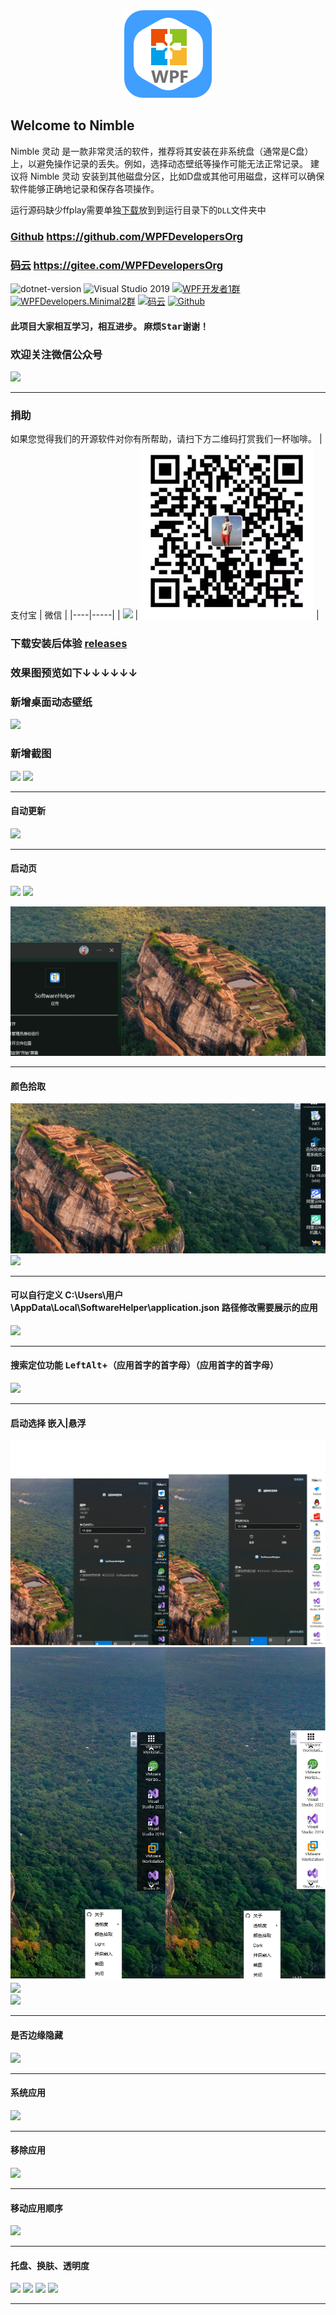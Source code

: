 <div align="center"><img src="https://github.com/WPFDevelopersOrg/ResourcesCache/raw/main/resources/SoftwareHelperLogo.png"/></div>   

##  Welcome to Nimble

Nimble 灵动 是一款非常灵活的软件，推荐将其安装在非系统盘（通常是C盘）上，以避免操作记录的丢失。例如，选择动态壁纸等操作可能无法正常记录。 
建议将 Nimble 灵动 安装到其他磁盘分区，比如D盘或其他可用磁盘，这样可以确保软件能够正确地记录和保存各项操作。 

运行源码缺少ffplay需要单独[下载](https://mp.weixin.qq.com/s/P42dLcKUZJxfVVsyB0jybQ)放到到运行目录下的`DLL`文件夹中

### [Github](https://github.com/WPFDevelopersOrg) https://github.com/WPFDevelopersOrg  

### [码云](https://gitee.com/WPFDevelopersOrg) https://gitee.com/WPFDevelopersOrg  

![dotnet-version](https://img.shields.io/badge/.net%20framework-%E2%89%A54.0-blue)  ![Visual Studio 2019](https://img.shields.io/badge/Visual%20Studio%20-2019-blueviolet)  <a target="_blank" href="https://qm.qq.com/cgi-bin/qm/qr?k=B61RFy2vvpaKLEDxaW6NsDpPZA-eSyFh&jump_from=webapi"><img border="0" src="https://pub.idqqimg.com/wpa/images/group.png" alt="WPF开发者" title="WPF开发者">1群</a>  <a target="_blank" href="https://qm.qq.com/cgi-bin/qm/qr?k=vqNCZyd2q2j0QvLkYYCNosK-TYXpoDyF&jump_from=webapi"><img border="0" src="https://pub.idqqimg.com/wpa/images/group.png" alt="WPFDevelopers.Minimal" title="WPFDevelopers.Minimal">2群</a> [![码云](https://img.shields.io/badge/Gitee-%E7%A0%81%E4%BA%91-orange)](https://gitee.com/yanjinhua/SoftwareHelper.git)   [![Github](https://img.shields.io/badge/%20-github-%2324292e)](https://github.com/yanjinhuagood/SoftwareHelper)   


#### 此项目大家相互学习，相互进步。  麻烦<kbd>Star</kbd>谢谢！

### 欢迎关注微信公众号  
<img src="https://gitee.com/WPFDevelopersOrg/ResourcesCache/raw/main/resources/wxgzh.jpg"/>     

----------
### 捐助
如果您觉得我们的开源软件对你有所帮助，请扫下方二维码打赏我们一杯咖啡。
| 支付宝 | 微信 |
|----|-----|
|  <img src="https://gitee.com/WPFDevelopersOrg/ResourcesCache/raw/main/resources/Alipay.png"/>   |   <img src="https://github.com/WPFDevelopersOrg/ResourcesCache/raw/main/resources/WeChatPay.png"/>   |

### **下载安装后体验 [releases](https://gitee.com/WPFDevelopersOrg/SoftwareHelper/releases/)**   


### __效果图预览如下↓↓↓↓↓↓__   

### 新增桌面动态壁纸
<img src="https://gitee.com/WPFDevelopersOrg/ResourcesCache/raw/main/resources/SoftwareHelperResource/convertNimble-Close.gif"/>  

### 新增截图  
<img src="https://gitee.com/WPFDevelopersOrg/ResourcesCache/raw/main/resources/WPFDevelopersResource/DrawInk.gif"/> 
<img src="https://gitee.com/WPFDevelopersOrg/ResourcesCache/raw/main/resources/WPFDevelopersResource/DrawArrow.gif"/>   

----------

#### 自动更新  

<img src="https://gitee.com/WPFDevelopersOrg/ResourcesCache/raw/main/resources/SoftwareHelperResource/AutoUpdater.gif"/>  

----------

#### 启动页  

<img src="https://gitee.com/WPFDevelopersOrg/ResourcesCache/raw/main/resources/SoftwareHelperResource/GIFfree.gif"/>  

<img src="https://gitee.com/WPFDevelopersOrg/ResourcesCache/raw/main/resources/SoftwareHelperResource/free1.png"/>   

![启动页](https://raw.githubusercontent.com/WPFDevelopersOrg/ResourcesCache/main/resources/SoftwareHelperResource/启动.gif)    

----------

#### 颜色拾取 

![颜色拾取](https://raw.githubusercontent.com/WPFDevelopersOrg/ResourcesCache/main/resources/SoftwareHelperResource/ColorSelect.gif)   
<img src="https://gitee.com/WPFDevelopersOrg/ResourcesCache/raw/main/resources/SoftwareHelperResource/GIFColor.gif"/>  

----------

#### 可以自行定义 C:\Users\用户\AppData\Local\SoftwareHelper\application.json 路径修改需要展示的应用

<img src="https://gitee.com/WPFDevelopersOrg/ResourcesCache/raw/main/resources/SoftwareHelperResource/jsonconfig.png"/>  

----------

#### 搜索定位功能 <kbd>LeftAlt</kbd>+<kbd>（应用首字的首字母）</kbd>（应用首字的首字母）

<img src="https://gitee.com/WPFDevelopersOrg/ResourcesCache/raw/main/resources/SoftwareHelperResource/KeyBoardEntry.png"/>  

----------

#### 启动选择 __嵌入|悬浮__ 

![嵌入黑皮肤与白皮肤](https://raw.githubusercontent.com/WPFDevelopersOrg/ResourcesCache/main/resources/SoftwareHelperResource/嵌入黑皮肤与白皮肤.png)
![悬浮黑皮肤与白皮肤](https://raw.githubusercontent.com/WPFDevelopersOrg/ResourcesCache/main/resources/SoftwareHelperResource/悬浮黑皮肤与白皮肤.png)
<img src="https://gitee.com/WPFDevelopersOrg/ResourcesCache/raw/main/resources/SoftwareHelperResource/desktop.gif"/>  
<img src="https://gitee.com/WPFDevelopersOrg/ResourcesCache/raw/main/resources/SoftwareHelperResource/select.png"/>  

----------

#### 是否边缘隐藏 

<img src="https://gitee.com/WPFDevelopersOrg/ResourcesCache/raw/main/resources/SoftwareHelperResource/IsEdgeHide.png"/>  

----------

#### 系统应用

<img src="https://gitee.com/WPFDevelopersOrg/ResourcesCache/raw/main/resources/SoftwareHelperResource/systemAppliction.png"/>  

----------

#### 移除应用

<img src="https://gitee.com/WPFDevelopersOrg/ResourcesCache/raw/main/resources/SoftwareHelperResource/Remove.png"/>  

----------

#### 移动应用顺序

<img src="https://gitee.com/WPFDevelopersOrg/ResourcesCache/raw/main/resources/SoftwareHelperResource/drag.png"/>  

----------

#### 托盘、换肤、透明度

<img src="https://gitee.com/WPFDevelopersOrg/ResourcesCache/raw/main/resources/SoftwareHelperResource/original.png"/>  
<img src="https://gitee.com/WPFDevelopersOrg/ResourcesCache/raw/main/resources/SoftwareHelperResource/MheelGif.gif"/>  
<img src="https://gitee.com/WPFDevelopersOrg/ResourcesCache/raw/main/resources/SoftwareHelperResource/GIFNew.gif"/>  
<img src="https://gitee.com/WPFDevelopersOrg/ResourcesCache/raw/main/resources/SoftwareHelperResource/GIFMini.gif"/>  

----------

